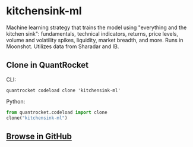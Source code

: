 # kitchensink-ml

Machine learning strategy that trains the model using "everything and the kitchen sink": fundamentals, technical indicators, returns, price levels, volume and volatility spikes, liquidity, market breadth, and more. Runs in Moonshot. Utilizes data from Sharadar and IB.

## Clone in QuantRocket

CLI:

```shell
quantrocket codeload clone 'kitchensink-ml'
```

Python:

```python
from quantrocket.codeload import clone
clone("kitchensink-ml")
```

## [Browse in GitHub](kitchensink_ml/Introduction.ipynb)

